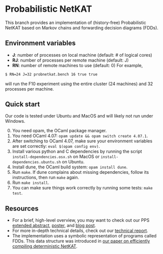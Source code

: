 # Probabilistic NetKAT
This branch provides an implementation of (history-free) Probabilistic NetKAT based on Markov chains and forwarding decision diagrams (FDDs).

## Environment variables
* **J**: number of processes on local machine (default: # of logical cores)
* **RJ**: number of processes per remote machine (default: J)
* **RN**: number of remote machines to use (default: 0)
For example,
```bash
$ RN=24 J=32 probnetkat.bench 16 true true
```
will run the F10 experiment using the entire cluster (24 machines) and 32 processes per machine.

## Quick start
Our code is tested under Ubuntu and MacOS and will likely not run under Windows.

0) You need opam, the OCaml package manager.
1) You need OCaml 4.07: `opam update && opam switch create 4.07.1`.
2) After switching to OCaml 4.07, make sure your environment variables are set correctly: `eval $(opam config env)`.
3) Install various python and C dependencies by running the script `install-dependencies.osx.sh` on MacOS or `install-dependencies.ubuntu.sh` on Ubuntu.
4) Install dune, the OCaml build system: `opam install dune`.
5) Run `make`. If dune complains about missing dependencies, follow its instructions, then run `make` again.
6) Run `make install`.
7) You can make sure things work correctly by running some tests: `make test`.


## Resources
* For a brief, high-level overview, you may want to check out our PPS
[extended abstract](https://www.cs.cornell.edu/~smolka/papers/mc-abstract.pdf),
[poster](https://www.cs.cornell.edu/~smolka/talks/pps18-poster.pdf), and
[blog post](https://pps2018.soic.indiana.edu/2018/01/09/probabilistic-program-equivalence-for-netkat/).
* For more in-depth technical details, check out our [technical report](https://arxiv.org/abs/1707.02772).
* The implementation uses a symbolic representation of programs called FDDs. This data structure was introduced in
[our paper on efficiently compiling deterministic NetKAT](https://dl.acm.org/citation.cfm?id=2784761).
